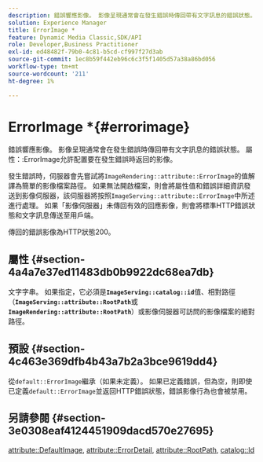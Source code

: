 ```yaml
---
description: 錯誤響應影像。 影像呈現通常會在發生錯誤時傳回帶有文字訊息的錯誤狀態。 屬性ErrorImage允許配置要在發生錯誤時返回的影像。
solution: Experience Manager
title: ErrorImage *
feature: Dynamic Media Classic,SDK/API
role: Developer,Business Practitioner
exl-id: ed48482f-79b0-4c81-b5cd-cf997f27d3ab
source-git-commit: 1ec8b59f442eb96c6c3f5f1405d57a38a86bd056
workflow-type: tm+mt
source-wordcount: '211'
ht-degree: 1%

---
```


# ErrorImage *{#errorimage}

錯誤響應影像。 影像呈現通常會在發生錯誤時傳回帶有文字訊息的錯誤狀態。 屬性：:ErrorImage允許配置要在發生錯誤時返回的影像。

發生錯誤時，伺服器會先嘗試將`ImageRendering::attribute::ErrorImage`的值解譯為簡單的影像檔案路徑。 如果無法開啟檔案，則會將屬性值和錯誤詳細資訊發送到影像伺服器，該伺服器將按照`ImageServing::attribute::ErrorImage`中所述進行處理。 如果「影像伺服器」未傳回有效的回應影像，則會將標準HTTP錯誤狀態和文字訊息傳送至用戶端。

傳回的錯誤影像為HTTP狀態200。

## 屬性 {#section-4a4a7e37ed11483db0b9922dc68ea7db}

文字字串。 如果指定，它必須是&#x200B;**`ImageServing::catalog::id`**&#x200B;值、相對路徑（**`ImageServing::attribute::RootPath`**&#x200B;或&#x200B;**`ImageRendering::attribute::RootPath`**）或影像伺服器可訪問的影像檔案的絕對路徑。

## 預設 {#section-4c463e369dfb4b43a7b2a3bce9619dd4}

從`default::ErrorImage`繼承（如果未定義）。 如果已定義錯誤，但為空，則即使已定義`default::ErrorImage`並返回HTTP錯誤狀態，錯誤影像行為也會被禁用。

## 另請參閱 {#section-3e0308eaf4124451909dacd570e27695}

[attribute::DefaultImage](../../../../../ir-api/material-cat/image-rendering-api-ref/c-ir-material-catalog/c-ir-attributes-reference/r-ir-defaultpix.md#reference-102c98f9b5d24d2aaaeb756653fb0e6f),  [attribute::ErrorDetail](../../../../../ir-api/material-cat/image-rendering-api-ref/c-ir-material-catalog/c-ir-attributes-reference/r-ir-errordetail.md#reference-123b56eed6cf49cea6e0490672b7c53b),  [attribute::RootPath](../../../../../ir-api/material-cat/image-rendering-api-ref/c-ir-material-catalog/c-ir-attributes-reference/r-ir-rootpath.md#reference-a4d7c96b62e14fcbad1740c702f160f3),  [catalog::Id](../../../../../ir-api/material-cat/image-rendering-api-ref/c-ir-material-catalog/c-ir-material-data-reference/r-ir-id.md#reference-cba2a53a952e403fb57a4e8569f9cf85)
